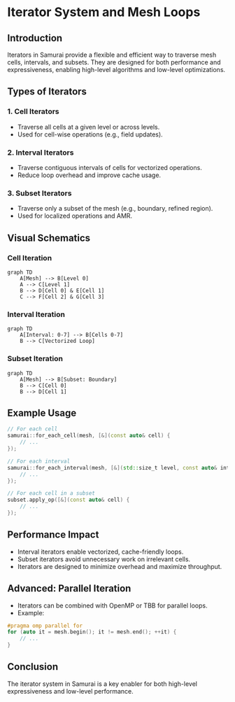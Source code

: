 # Iterator System and Mesh Loops

## Introduction

Iterators in Samurai provide a flexible and efficient way to traverse mesh cells, intervals, and subsets. They are designed for both performance and expressiveness, enabling high-level algorithms and low-level optimizations.

## Types of Iterators

### 1. Cell Iterators
- Traverse all cells at a given level or across levels.
- Used for cell-wise operations (e.g., field updates).

### 2. Interval Iterators
- Traverse contiguous intervals of cells for vectorized operations.
- Reduce loop overhead and improve cache usage.

### 3. Subset Iterators
- Traverse only a subset of the mesh (e.g., boundary, refined region).
- Used for localized operations and AMR.

## Visual Schematics

### Cell Iteration

```mermaid
graph TD
    A[Mesh] --> B[Level 0]
    A --> C[Level 1]
    B --> D[Cell 0] & E[Cell 1]
    C --> F[Cell 2] & G[Cell 3]
```

### Interval Iteration

```mermaid
graph TD
    A[Interval: 0-7] --> B[Cells 0-7]
    B --> C[Vectorized Loop]
```

### Subset Iteration

```mermaid
graph TD
    A[Mesh] --> B[Subset: Boundary]
    B --> C[Cell 0]
    B --> D[Cell 1]
```

## Example Usage

```cpp
// For each cell
samurai::for_each_cell(mesh, [&](const auto& cell) {
    // ...
});

// For each interval
samurai::for_each_interval(mesh, [&](std::size_t level, const auto& interval, const auto& index) {
    // ...
});

// For each cell in a subset
subset.apply_op([&](const auto& cell) {
    // ...
});
```

## Performance Impact

- Interval iterators enable vectorized, cache-friendly loops.
- Subset iterators avoid unnecessary work on irrelevant cells.
- Iterators are designed to minimize overhead and maximize throughput.

## Advanced: Parallel Iteration

- Iterators can be combined with OpenMP or TBB for parallel loops.
- Example:

```cpp
#pragma omp parallel for
for (auto it = mesh.begin(); it != mesh.end(); ++it) {
    // ...
}
```

## Conclusion

The iterator system in Samurai is a key enabler for both high-level expressiveness and low-level performance. 